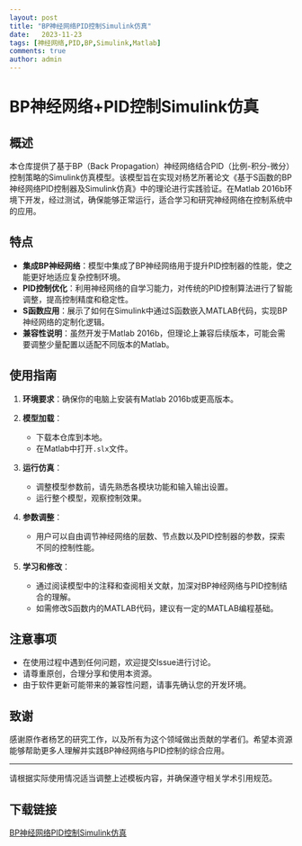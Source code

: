 ```yaml
---
layout: post
title: "BP神经网络PID控制Simulink仿真"
date:   2023-11-23
tags: [神经网络,PID,BP,Simulink,Matlab]
comments: true
author: admin
---
```

# BP神经网络+PID控制Simulink仿真

## 概述

本仓库提供了基于BP（Back Propagation）神经网络结合PID（比例-积分-微分）控制策略的Simulink仿真模型。该模型旨在实现对杨艺所著论文《基于S函数的BP神经网络PID控制器及Simulink仿真》中的理论进行实践验证。在Matlab 2016b环境下开发，经过测试，确保能够正常运行，适合学习和研究神经网络在控制系统中的应用。

## 特点

- **集成BP神经网络**：模型中集成了BP神经网络用于提升PID控制器的性能，使之能更好地适应复杂控制环境。
- **PID控制优化**：利用神经网络的自学习能力，对传统的PID控制算法进行了智能调整，提高控制精度和稳定性。
- **S函数应用**：展示了如何在Simulink中通过S函数嵌入MATLAB代码，实现BP神经网络的定制化逻辑。
- **兼容性说明**：虽然开发于Matlab 2016b，但理论上兼容后续版本，可能会需要调整少量配置以适配不同版本的Matlab。

## 使用指南

1. **环境要求**：确保你的电脑上安装有Matlab 2016b或更高版本。
   
2. **模型加载**：
   - 下载本仓库到本地。
   - 在Matlab中打开`.slx`文件。
   
3. **运行仿真**：
   - 调整模型参数前，请先熟悉各模块功能和输入输出设置。
   - 运行整个模型，观察控制效果。
   
4. **参数调整**：
   - 用户可以自由调节神经网络的层数、节点数以及PID控制器的参数，探索不同的控制性能。
   
5. **学习和修改**：
   - 通过阅读模型中的注释和查阅相关文献，加深对BP神经网络与PID控制结合的理解。
   - 如需修改S函数内的MATLAB代码，建议有一定的MATLAB编程基础。

## 注意事项

- 在使用过程中遇到任何问题，欢迎提交Issue进行讨论。
- 请尊重原创，合理分享和使用本资源。
- 由于软件更新可能带来的兼容性问题，请事先确认您的开发环境。

## 致谢

感谢原作者杨艺的研究工作，以及所有为这个领域做出贡献的学者们。希望本资源能够帮助更多人理解并实践BP神经网络与PID控制的综合应用。

---

请根据实际使用情况适当调整上述模板内容，并确保遵守相关学术引用规范。

## 下载链接

[BP神经网络PID控制Simulink仿真](https://pan.quark.cn/s/e2159c0865fa)